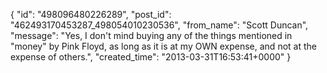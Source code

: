  {
   "id": "498096480226289",
   "post_id": "462493170453287_498054010230536",
   "from_name": "Scott Duncan",
   "message": "Yes, I don't mind buying any of the things mentioned in \"money\" by Pink Floyd, as long as it is at my OWN expense, and not at the expense of others.",
   "created_time": "2013-03-31T16:53:41+0000"
 }
